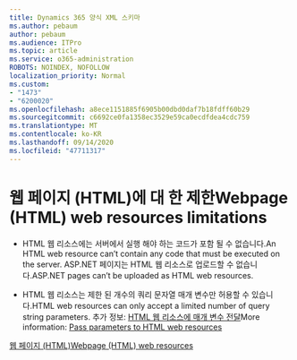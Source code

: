```yaml
---
title: Dynamics 365 양식 XML 스키마
ms.author: pebaum
author: pebaum
ms.audience: ITPro
ms.topic: article
ms.service: o365-administration
ROBOTS: NOINDEX, NOFOLLOW
localization_priority: Normal
ms.custom:
- "1473"
- "6200020"
ms.openlocfilehash: a8ece1151885f6905b00dbd0daf7b18fdff60b29
ms.sourcegitcommit: c6692ce0fa1358ec3529e59ca0ecdfdea4cdc759
ms.translationtype: MT
ms.contentlocale: ko-KR
ms.lasthandoff: 09/14/2020
ms.locfileid: "47711317"
---
```

# <a name="webpage-html-web-resources-limitations"></a><span data-ttu-id="dc413-102">웹 페이지 (HTML)에 대 한 제한</span><span class="sxs-lookup"><span data-stu-id="dc413-102">Webpage (HTML) web resources limitations</span></span>

* <span data-ttu-id="dc413-103">HTML 웹 리소스에는 서버에서 실행 해야 하는 코드가 포함 될 수 없습니다.</span><span class="sxs-lookup"><span data-stu-id="dc413-103">An HTML web resource can’t contain any code that must be executed on the server.</span></span> <span data-ttu-id="dc413-104">ASP.NET 페이지는 HTML 웹 리소스로 업로드할 수 없습니다.</span><span class="sxs-lookup"><span data-stu-id="dc413-104">ASP.NET pages can’t be uploaded as HTML web resources.</span></span>

* <span data-ttu-id="dc413-105">HTML 웹 리소스는 제한 된 개수의 쿼리 문자열 매개 변수만 허용할 수 있습니다.</span><span class="sxs-lookup"><span data-stu-id="dc413-105">HTML web resources can only accept a limited number of query string parameters.</span></span> <span data-ttu-id="dc413-106">추가 정보: [HTML 웹 리소스에 매개 변수 전달](https://docs.microsoft.com/dynamics365/customer-engagement/developer/webpage-html-web-resources#BKMK_PassingParametersToWebResources)</span><span class="sxs-lookup"><span data-stu-id="dc413-106">More information: [Pass parameters to HTML web resources](https://docs.microsoft.com/dynamics365/customer-engagement/developer/webpage-html-web-resources#BKMK_PassingParametersToWebResources)</span></span>

[<span data-ttu-id="dc413-107">웹 페이지 (HTML)</span><span class="sxs-lookup"><span data-stu-id="dc413-107">Webpage (HTML) web resources</span></span>](https://docs.microsoft.com/dynamics365/customer-engagement/developer/webpage-html-web-resources)
